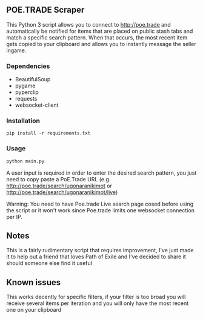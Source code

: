 ## POE.TRADE Scraper

This Python 3 script allows you to connect to http://poe.trade and automatically be notified for items that are placed on public stash tabs and match a specific search pattern. When that occurs, the most recent item gets copied to your clipboard and allows you to instantly message the seller ingame.

### Dependencies


* BeautifulSoup 
* pygame
* pyperclip
* requests
* websocket-client

### Installation

```
pip install -r requirements.txt
```

### Usage

```python
python main.py
```

A user input is required in order to enter the desired search pattern, you just need to copy paste a PoE.Trade URL (e.g. http://poe.trade/search/ugonaranikimot or http://poe.trade/search/ugonaranikimot/live)

Warning: You need to have Poe.trade Live search page cosed before using the script or it won't work since Poe.trade limits one websocket connection per IP.

## Notes
This is a fairly rudimentary script that requires improvement, I've just made it to help out a friend that loves Path of Exile and I've decided to share it should someone else find it useful

## Known issues 
This works decently for specific filters, if your filter is too broad you will receive several items per iteration and you will only have the most recent one on your clipboard
